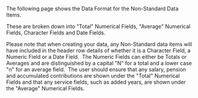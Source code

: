 The following page shows the Data Format for the Non-Standard Data
Items.

These are broken down into "Total" Numerical Fields, "Average" Numerical
Fields, Character Fields and Date Fields.

Please note that when creating your data, any Non-Standard data items
will have included in the header row details of whether it is a
Character Field, a Numeric Field or a Date Field.  The Numeric Fields
can either be Totals or Averages and are distinguished by a capital "N"
for a total and a lower case "n" for an average field.  The user should
ensure that any salary, pension and accumulated contributions are shown
under the "Total" Numerical Fields and that any service fields, such as
added years, are shown under the "Average" Numerical Fields.
